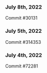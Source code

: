 ### July 8th, 2022

Commit #30131

### July 5th, 2022

Commit #314353


### July 4th, 2022

Commit #72281

